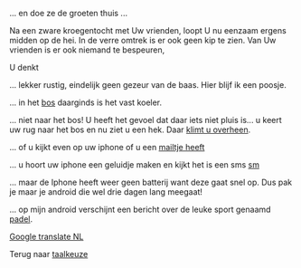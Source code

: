 ... en doe ze de groeten thuis ...

Na een zware kroegentocht met Uw vrienden, loopt U nu eenzaam ergens midden op de hei.
In de verre omtrek is er ook geen kip te zien. Van Uw vrienden is er ook niemand te bespeuren,

U denkt

... lekker rustig, eindelijk geen gezeur van de baas. Hier blijf ik een poosje.

... in het [bos](bos/donker-bos.md) daarginds is het vast koeler.

... niet naar het bos! U heeft het gevoel dat daar iets niet pluis is... 
    u keert uw rug naar het bos en nu ziet u een hek. Daar [klimt u overheen](over-het-hek/hek.md).

... of u kijkt even op uw iphone of u een [mailtje heeft](check-mail/mail.md)

... u hoort uw iphone een geluidje maken en kijkt het is een sms [sm](sms/sms.md)

... maar de Iphone heeft weer geen batterij want deze gaat snel op. 
Dus pak je maar je android die wel drie dagen lang meegaat!

... op mijn android verschijnt een bericht over de leuke sport genaamd [padel](padel/padel.md).



[Google translate NL](https://translate.google.com/#nl/en/)

Terug naar [taalkeuze](../language.md)
